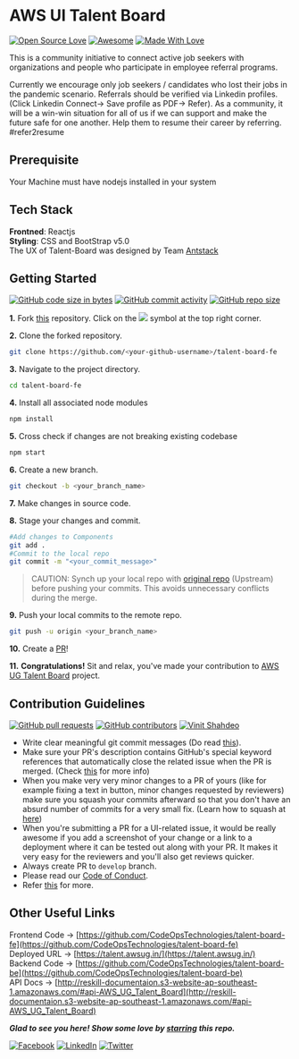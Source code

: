 # AWS UI Talent Board
[![Open Source Love](https://badges.frapsoft.com/os/v2/open-source.svg?v=103)](https://github.com/CodeOpsTechnologies)
[![Awesome](https://cdn.rawgit.com/sindresorhus/awesome/d7305f38d29fed78fa85652e3a63e154dd8e8829/media/badge.svg)](https://github.com/CodeOpsTechnologies) [![Made With Love](https://img.shields.io/badge/Made%20With-Love-orange.svg)](https://github.com/CodeOpsTechnologies)

This is a community initiative to connect active job seekers with organizations and people who participate in employee referral programs.

Currently we encourage only job seekers / candidates who lost their jobs in the pandemic scenario. Referrals should be verified via Linkedin profiles. (Click Linkedin Connect-> Save profile as PDF-> Refer). As a community, it will be a win-win situation for all of us if we can support and make the future safe for one another. Help them to resume their career by referring. #refer2resume

## Prerequisite
Your Machine must have nodejs installed in your system


## Tech Stack
<b>Frontned</b>: Reactjs
<br>
<b>Styling</b>: CSS and BootStrap v5.0
<br>
The UX of Talent-Board was designed by Team [Antstack](https://www.antstack.io/)

## Getting Started
[![GitHub code size in bytes](https://img.shields.io/github/languages/code-size/CodeOpsTechnologies/talent-board-fe?logo=github)](https://talent.awsug.in/) [![GitHub commit activity](https://img.shields.io/github/commit-activity/m/CodeOpsTechnologies/talent-board-fe?color=bluevoilet&logo=github)](https://github.com/CodeOpsTechnologies/talent-board-fe/commits/) [![GitHub repo size](https://img.shields.io/github/repo-size/CodeOpsTechnologies/talent-board-fe?logo=github)](https://talent.awsug.in/)

**1.** Fork [this](https://github.com/CodeOpsTechnologies/talent-board-fe/) repository.
Click on the <a href="https://github.com/CodeOpsTechnologies/talent-board-fe"><img src="https://img.icons8.com/ios/24/000000/code-fork.png"></a> symbol at the top right corner.

**2.** Clone the forked repository.
```bash
git clone https://github.com/<your-github-username>/talent-board-fe
```

**3.** Navigate to the project directory.
```bash
cd talent-board-fe
```

**4.** Install all associated node modules
```bash
npm install
```

**5.** Cross check if changes are not breaking existing codebase
```bash
npm start
```

**6.** Create a new branch.
```bash
git checkout -b <your_branch_name>
```

**7.** Make changes in source code.

**8.** Stage your changes and commit.
```bash
#Add changes to Components
git add .
#Commit to the local repo
git commit -m "<your_commit_message>"
```

>CAUTION: Synch up your local repo with [original repo](https://github.com/CodeOpsTechnologies/talent-board-fe) (Upstream) before pushing your commits.
>This avoids unnecessary conflicts during the merge.

**9.** Push your local commits to the remote repo.
```bash
git push -u origin <your_branch_name>
```

**10.** Create a [PR](https://help.github.com/en/github/collaborating-with-issues-and-pull-requests/creating-a-pull-request)!

**11.** **Congratulations!** Sit and relax, you've made your contribution to [AWS UG Talent Board](https://talent.awsug.in/) project.

## Contribution Guidelines
[![GitHub pull requests](https://img.shields.io/github/issues-pr-raw/CodeOpsTechnologies/talent-board-fe?logo=git&logoColor=white)](https://github.com/CodeOpsTechnologies/talent-board-fe/compare) [![GitHub contributors](https://img.shields.io/github/contributors/CodeOpsTechnologies/talent-board-fe?logo=github)](https://github.com/CodeOpsTechnologies/talent-board-fe/graphs/contributors) [![Vinit Shahdeo](https://img.shields.io/badge/Author-@smilegupta-gray.svg?colorA=gray&colorB=dodgerblue&logo=github)](https://github.com/smilegupta/)
- Write clear meaningful git commit messages (Do read [this](http://chris.beams.io/posts/git-commit/)).
- Make sure your PR's description contains GitHub's special keyword references that automatically close the related issue when the PR is merged. (Check [this](https://github.com/blog/1506-closing-issues-via-pull-requests) for more info)
- When you make very very minor changes to a PR of yours (like for example fixing a text in button, minor changes requested by reviewers) make sure you squash your commits afterward so that you don't have an absurd number of commits for a very small fix. (Learn how to squash at [here](https://davidwalsh.name/squash-commits-git))
- When you're submitting a PR for a UI-related issue, it would be really awesome if you add a screenshot of your change or a link to a deployment where it can be tested out along with your PR. It makes it very easy for the reviewers and you'll also get reviews quicker.
- Always create PR to `develop` branch.
- Please read our [Code of Conduct](./CODE_OF_CONDUCT.md).
- Refer [this](https://github.com/CodeOpsTechnologies/talent-board-fe/blob/master/CONTRIBUTING.md) for more.


## Other Useful Links

Frontend Code -> [https://github.com/CodeOpsTechnologies/talent-board-fe](https://github.com/CodeOpsTechnologies/talent-board-fe)
<br>
Deployed URL -> [https://talent.awsug.in/](https://talent.awsug.in/)
<br>
Backend Code -> [https://github.com/CodeOpsTechnologies/talent-board-be](https://github.com/CodeOpsTechnologies/talent-board-be)
<br>
API Docs -> [http://reskill-documentaion.s3-website-ap-southeast-1.amazonaws.com/#api-AWS_UG_Talent_Board](http://reskill-documentaion.s3-website-ap-southeast-1.amazonaws.com/#api-AWS_UG_Talent_Board)


***Glad to see you here! Show some love by [starring](https://github.com/CodeOpsTechnologies/talent-board-fe/) this repo.***

[![Facebook](https://img.shields.io/static/v1.svg?label=connect&message=@CodeOpsTech&color=grey&logo=facebook&style=flat&logoColor=white&colorA=royalblue)](https://www.facebook.com/CodeOpsTech)
[![LinkedIn](https://img.shields.io/static/v1.svg?label=connect&message=@CodeOpsTech&color=grey&logo=linkedin&style=flat&logoColor=white&colorA=royalblue)](https://www.linkedin.com/company/codeops-technologies/)
[![Twitter](https://img.shields.io/static/v1.svg?label=connect&message=@CodeOpsTech&color=grey&logo=twitter&style=flat&logoColor=white&colorA=royalblue)](https://twitter.com/CodeOpsTech)
